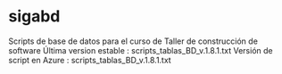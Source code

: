 # sigabd
Scripts de base de datos para el curso de Taller de construcción de software
Última version estable :  	scripts_tablas_BD_v.1.8.1.txt
Versión de script en Azure : scripts_tablas_BD_v.1.8.1.txt
